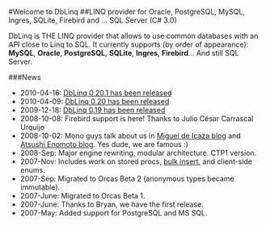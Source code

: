 #Welcome to DbLinq
##LINQ provider for Oracle, PostgreSQL, MySQL, Ingres, SQLite, Firebird and ... SQL Server (C# 3.0)

DbLinq is THE LINQ provider that allows to use common databases with an API close to Linq to SQL. It currently supports (by order of appearance): **MySQL**, **Oracle**, **PostgreSQL**, **SQLite**, **Ingres**, **Firebird**... And still SQL Server.

###News
 * 2010-04-16: [DbLinq 0.20.1 has been released](http://groups.google.com/group/dblinq/msg/2c24670055aaa8be)
 * 2010-04-09: [DbLinq 0.20 has been released](http://groups.google.com/group/dblinq/msg/8c96e8d610972b11)
 * 2009-12-18: [DbLinq 0.19 has been released](http://groups.google.com/group/dblinq/browse_frm/thread/8260047816a6a148)
 * 2008-10-08: Firebird support is here! Thanks to Julio César Carrascal Urquijo
 * 2008-10-02: Mono guys talk about us in [Miguel de Icaza blog](http://tirania.org/blog/archive/2008/Oct-01-2.html) and [Atsushi Enomoto blog](http://veritas-vos-liberabit.com/monogatari/2008/10/monos-linq-to-sql-effort-based-on-dblinq.html). Yes dude, we are famous :)
 * 2008-Sep: Major engine rewriting, modular architecture. CTP1 version.
 * 2007-Nov: Includes work on stored procs, [bulk insert](http://code2code.net/DB_Linq/LINQ_and_SQL_Bulk_Insert.html), and client-side enums.
 * 2007-Sep: Migrated to Orcas Beta 2 (anonymous types became immutable).
 * 2007-June: Migrated to Orcas Beta 1. 
 * 2007-June: Thanks to Bryan, we have the first release.
 * 2007-May: Added support for PostgreSQL and MS SQL.

